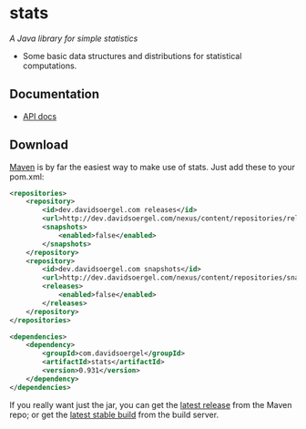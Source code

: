 stats
=====

_A Java library for simple statistics_

 * Some basic data structures and distributions for statistical computations.

Documentation
-------------

 * [API docs](http://davidsoergel.github.io/stats/)

Download
--------

[Maven](http://maven.apache.org/) is by far the easiest way to make use of stats.  Just add these to your pom.xml:
```xml
<repositories>
	<repository>
		<id>dev.davidsoergel.com releases</id>
		<url>http://dev.davidsoergel.com/nexus/content/repositories/releases</url>
		<snapshots>
			<enabled>false</enabled>
		</snapshots>
	</repository>
	<repository>
		<id>dev.davidsoergel.com snapshots</id>
		<url>http://dev.davidsoergel.com/nexus/content/repositories/snapshots</url>
		<releases>
			<enabled>false</enabled>
		</releases>
	</repository>
</repositories>

<dependencies>
	<dependency>
		<groupId>com.davidsoergel</groupId>
		<artifactId>stats</artifactId>
		<version>0.931</version>
	</dependency>
</dependencies>
```

If you really want just the jar, you can get the [latest release](http://dev.davidsoergel.com/nexus/content/repositories/releases/com/davidsoergel/stats/) from the Maven repo; or get the [latest stable build](http://dev.davidsoergel.com/jenkins/job/stats/lastStableBuild/com.davidsoergel$stats/) from the build server.

